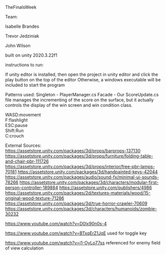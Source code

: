 TheFinalsWeek


Team:

Isabelle Brandes

Trevor Jedziniak

John Wilson

built on unity 2020.3.22f1


instructions to run: 

If unity editor is installed, then open the project in unity editor and click the play button on the top of the editor
Otherwise, a windows executable will be included to start the program

Patterns used:
Singleton - PlayerManager.cs
Facade - Our ScoreUpdate.cs file manages the incrementing of the score on the surface, but it actually controls the display of the win screen and win condition class. 


WASD:movement  
F:flashlight  
ESC:pause  
Shift:Run  
C:crouch  


External Sources:
https://assetstore.unity.com/packages/3d/props/barprops-137130
https://assetstore.unity.com/packages/3d/props/furniture/folding-table-and-chair-pbr-111726
https://assetstore.unity.com/packages/3d/props/interior/free-pbr-lamps-70181
https://assetstore.unity.com/packages/3d/handpainted-keys-42044
https://assetstore.unity.com/packages/audio/sound-fx/minimal-ui-sounds-78266
https://assetstore.unity.com/packages/3d/characters/modular-first-person-controller-189884
https://assetstore.unity.com/publishers/4986
https://assetstore.unity.com/packages/2d/textures-materials/wood/15-original-wood-texture-71286
https://assetstore.unity.com/packages/3d/true-horror-crawler-70609
https://assetstore.unity.com/packages/3d/characters/humanoids/zombie-30232




https://www.youtube.com/watch?v=D0lx90n0s-4

https://www.youtube.com/watch?v=BTxqErZ1JqE used for toggle key

https://www.youtube.com/watch?v=j1-OyLo77ss referenced for enemy field of view calculation


